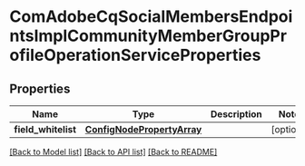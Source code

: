 # ComAdobeCqSocialMembersEndpointsImplCommunityMemberGroupProfileOperationServiceProperties

## Properties
Name | Type | Description | Notes
------------ | ------------- | ------------- | -------------
**field_whitelist** | [**ConfigNodePropertyArray**](ConfigNodePropertyArray.md) |  | [optional] 

[[Back to Model list]](../README.md#documentation-for-models) [[Back to API list]](../README.md#documentation-for-api-endpoints) [[Back to README]](../README.md)


